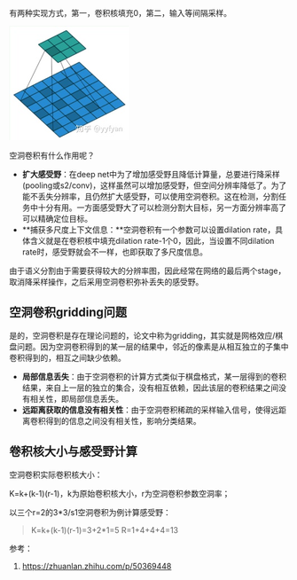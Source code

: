 有两种实现方式，第一，卷积核填充0，第二，输入等间隔采样。

![img](assets/%E7%A9%BA%E6%B4%9E%E5%8D%B7%E7%A7%AF/v2-3b7e3ff7c10d01b661752a9b68be7469_720w.jpg)

空洞卷积有什么作用呢？

- **扩大感受野**：在deep net中为了增加感受野且降低计算量，总要进行降采样(pooling或s2/conv)，这样虽然可以增加感受野，但空间分辨率降低了。为了能不丢失分辨率，且仍然扩大感受野，可以使用空洞卷积。这在检测，分割任务中十分有用。一方面感受野大了可以检测分割大目标，另一方面分辨率高了可以精确定位目标。
- **捕获多尺度上下文信息：**空洞卷积有一个参数可以设置dilation rate，具体含义就是在卷积核中填充dilation rate-1个0，因此，当设置不同dilation rate时，感受野就会不一样，也即获取了多尺度信息。

由于语义分割由于需要获得较大的分辨率图，因此经常在网络的最后两个stage，取消降采样操作，之后采用空洞卷积弥补丢失的感受野。

## **空洞卷积gridding问题**

是的，空洞卷积是存在理论问题的，论文中称为gridding，其实就是网格效应/棋盘问题。因为空洞卷积得到的某一层的结果中，邻近的像素是从相互独立的子集中卷积得到的，相互之间缺少依赖。

- **局部信息丢失**：由于空洞卷积的计算方式类似于棋盘格式，某一层得到的卷积结果，来自上一层的独立的集合，没有相互依赖，因此该层的卷积结果之间没有相关性，即局部信息丢失。
- **远距离获取的信息没有相关性**：由于空洞卷积稀疏的采样输入信号，使得远距离卷积得到的信息之间没有相关性，影响分类结果。

## 卷积核大小与感受野计算

空洞卷积实际卷积核大小：

K=k+(k-1)(r-1)，k为原始卷积核大小，r为空洞卷积参数空洞率；

以三个r=2的3*3/s1空洞卷积为例计算感受野：

> K=k+(k-1)(r-1)=3+2*1=5
> R=1+4+4+4=13

参考：

1. https://zhuanlan.zhihu.com/p/50369448